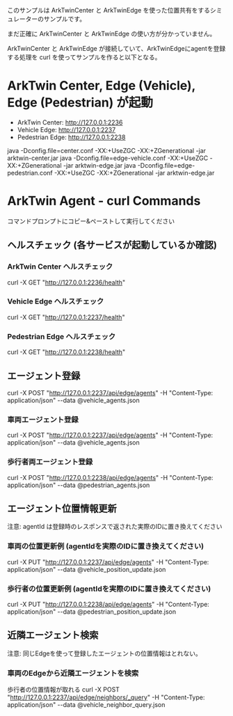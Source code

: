 このサンプルは ArkTwinCenter と ArkTwinEdge を使った位置共有をするシミュレーターのサンプルです。

まだ正確に ArkTwinCenter と  ArkTwinEdge の使い方が分かっていません。

ArkTwinCenter と ArkTwinEdge が接続していて、ArkTwinEdgeにagentを登録する処理を curl を使ってサンプルを作ると以下となる。

# ArkTwin Center, Edge (Vehicle), Edge (Pedestrian) が起動
 - ArkTwin Center: http://127.0.0.1:2236
 - Vehicle Edge: http://127.0.0.1:2237
 - Pedestrian Edge: http://127.0.0.1:2238

java -Dconfig.file=center.conf -XX:+UseZGC -XX:+ZGenerational -jar arktwin-center.jar
java -Dconfig.file=edge-vehicle.conf -XX:+UseZGC -XX:+ZGenerational -jar arktwin-edge.jar
java -Dconfig.file=edge-pedestrian.conf -XX:+UseZGC -XX:+ZGenerational -jar arktwin-edge.jar

# ArkTwin Agent  - curl Commands
コマンドプロンプトにコピー&ペーストして実行してください

## ヘルスチェック (各サービスが起動しているか確認)
### ArkTwin Center ヘルスチェック
curl -X GET "http://127.0.0.1:2236/health"
### Vehicle Edge ヘルスチェック  
curl -X GET "http://127.0.0.1:2237/health"
### Pedestrian Edge ヘルスチェック
curl -X GET "http://127.0.0.1:2238/health"

## エージェント登録
curl -X POST "http://127.0.0.1:2237/api/edge/agents"  -H "Content-Type: application/json" --data @vehicle_agents.json
### 車両エージェント登録
curl -X POST "http://127.0.0.1:2237/api/edge/agents"  -H "Content-Type: application/json" --data @vehicle_agents.json
### 歩行者両エージェント登録
curl -X POST "http://127.0.0.1:2238/api/edge/agents"  -H "Content-Type: application/json" --data @pedestrian_agents.json

## エージェント位置情報更新
 注意: agentId は登録時のレスポンスで返された実際のIDに置き換えてください
 
### 車両の位置更新例 (agentIdを実際のIDに置き換えてください)
curl -X PUT "http://127.0.0.1:2237/api/edge/agents" -H "Content-Type: application/json"  --data @vehicle_position_update.json

### 歩行者の位置更新例 (agentIdを実際のIDに置き換えてください)
curl -X PUT "http://127.0.0.1:2238/api/edge/agents" -H "Content-Type: application/json"  --data @pedestrian_position_update.json

## 近隣エージェント検索
 注意: 同じEdgeを使って登録したエージェントの位置情報はとれない。
### 車両のEdgeから近隣エージェントを検索
 歩行者の位置情報が取れる
curl -X POST "http://127.0.0.1:2237/api/edge/neighbors/_query" -H "Content-Type: application/json" --data @vehicle_neighbor_query.json

